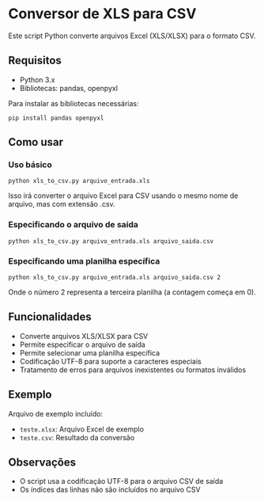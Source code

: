 # Conversor de XLS para CSV

Este script Python converte arquivos Excel (XLS/XLSX) para o formato CSV.

## Requisitos

- Python 3.x
- Bibliotecas: pandas, openpyxl

Para instalar as bibliotecas necessárias:
```
pip install pandas openpyxl
```

## Como usar

### Uso básico
```
python xls_to_csv.py arquivo_entrada.xls
```

Isso irá converter o arquivo Excel para CSV usando o mesmo nome de arquivo, mas com extensão .csv.

### Especificando o arquivo de saída
```
python xls_to_csv.py arquivo_entrada.xls arquivo_saida.csv
```

### Especificando uma planilha específica
```
python xls_to_csv.py arquivo_entrada.xls arquivo_saida.csv 2
```
Onde o número 2 representa a terceira planilha (a contagem começa em 0).

## Funcionalidades

- Converte arquivos XLS/XLSX para CSV
- Permite especificar o arquivo de saída
- Permite selecionar uma planilha específica
- Codificação UTF-8 para suporte a caracteres especiais
- Tratamento de erros para arquivos inexistentes ou formatos inválidos

## Exemplo

Arquivo de exemplo incluído:
- `teste.xlsx`: Arquivo Excel de exemplo
- `teste.csv`: Resultado da conversão

## Observações

- O script usa a codificação UTF-8 para o arquivo CSV de saída
- Os índices das linhas não são incluídos no arquivo CSV
